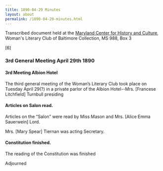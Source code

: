 ```yaml
---
title: 1890-04-29 Minutes
layout: about
permalink: /1890-04-29-minutes.html
---
```


Transcribed document held at the [Maryland Center for History and Culture](http://mdhs.org/), Woman's Literary Club of Baltimore Collection, MS 988, Box 3

[6]             

### 3rd General Meeting April 29th 1890

#### 3rd Meeting Albion Hotel

The third general meeting of the Woman’s Literary Club took place on Tuesday April 29(?) in a private parlor of the Albion Hotel--Mrs. [Francese Litchfield] Turnbull presiding

#### Articles on Salon read.

Articles on the “Salon” were read by Miss Mason and Mrs. [Alice Emma Sauerwein] Lord.

Mrs. [Mary Spear] Tiernan was acting Secretary.

#### Constitution finished.

The reading of the Constitution was finished

Adjourned